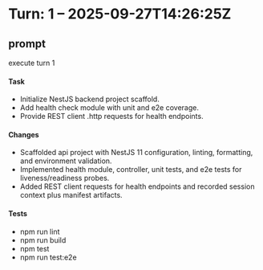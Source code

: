 # Turn: 1 – 2025-09-27T14:26:25Z

## prompt
execute turn 1

#### Task
- Initialize NestJS backend project scaffold.
- Add health check module with unit and e2e coverage.
- Provide REST client .http requests for health endpoints.

#### Changes
- Scaffolded api project with NestJS 11 configuration, linting, formatting, and environment validation.
- Implemented health module, controller, unit tests, and e2e tests for liveness/readiness probes.
- Added REST client requests for health endpoints and recorded session context plus manifest artifacts.

#### Tests
- npm run lint
- npm run build
- npm test
- npm run test:e2e
